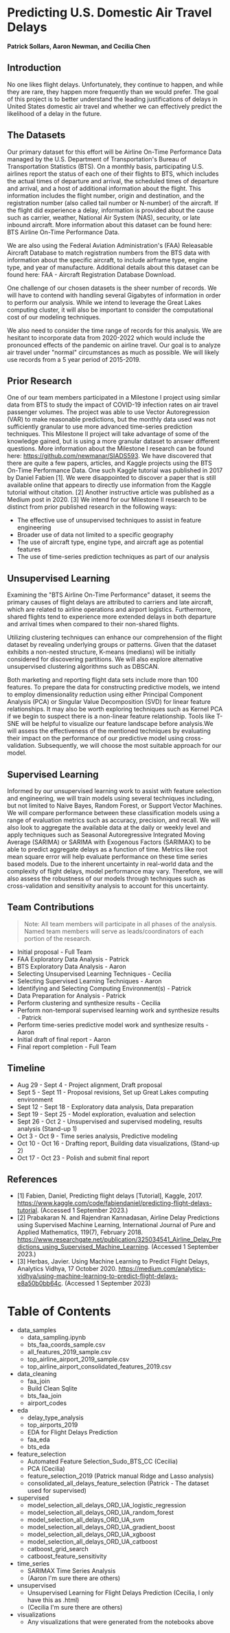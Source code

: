 ﻿# Predicting U.S. Domestic Air Travel Delays

**Patrick Sollars, Aaron Newman, and Cecilia Chen**

## Introduction

No one likes flight delays. Unfortunately, they continue to happen, and while they are rare, they happen more frequently than we would prefer. The goal of this project is to better understand the leading justifications of delays in United States domestic air travel and whether we can effectively predict the likelihood of a delay in the future.

## The Datasets

Our primary dataset for this effort will be Airline On-Time Performance Data managed by the U.S. Department of Transportation's Bureau of Transportation Statistics (BTS). On a monthly basis, participating U.S. airlines report the status of each one of their flights to BTS, which includes the actual times of departure and arrival, the scheduled times of departure and arrival, and a host of additional information about the flight. This information includes the flight number, origin and destination, and the registration number (also called tail number or N-number) of the aircraft. If the flight did experience a delay, information is provided about the cause such as carrier, weather, National Air System (NAS), security, or late inbound aircraft. More information about this dataset can be found here: BTS Airline On-Time Performance Data.

We are also using the Federal Aviation Administration's (FAA) Releasable Aircraft Database to match registration numbers from the BTS data with information about the specific aircraft, to include airframe type, engine type, and year of manufacture. Additional details about this dataset can be found here: FAA - Aircraft Registration Database Download.

One challenge of our chosen datasets is the sheer number of records. We will have to contend with handling several Gigabytes of information in order to perform our analysis. While we intend to leverage the Great Lakes computing cluster, it will also be important to consider the computational cost of our modeling techniques.

We also need to consider the time range of records for this analysis. We are hesitant to incorporate data from 2020-2022 which would include the pronounced effects of the pandemic on airline travel. Our goal is to analyze air travel under "normal" circumstances as much as possible. We will likely use records from a 5 year period of 2015-2019.

## Prior Research

One of our team members participated in a Milestone I project using similar data from BTS to study the impact of COVID-19 infection rates on air travel passenger volumes. The project was able to use Vector Autoregression (VAR) to make reasonable predictions, but the monthly data used was not sufficiently granular to use more advanced time-series prediction techniques. This Milestone II project will take advantage of some of the knowledge gained, but is using a more granular dataset to answer different questions. More information about the Milestone I research can be found here: https://github.com/newmanar/SIADS593.
We have discovered that there are quite a few papers, articles, and Kaggle projects using the BTS On-Time Performance Data. One such Kaggle tutorial was published in 2017 by Daniel Fabien [1]. We were disappointed to discover a paper that is still available online that appears to directly use information from the Kaggle tutorial without citation. [2] Another instructive article was published as a Medium post in 2020. [3]
We intend for our Milestone II research to be distinct from prior published research in the following ways:

- The effective use of unsupervised techniques to assist in feature engineering
- Broader use of data not limited to a specific geography
- The use of aircraft type, engine type, and aircraft age as potential features
- The use of time-series prediction techniques as part of our analysis

## Unsupervised Learning

Examining the "BTS Airline On-Time Performance" dataset, it seems the primary causes of flight delays are attributed to carriers and late aircraft, which are related to airline operations and airport logistics. Furthermore, shared flights tend to experience more extended delays in both departure and arrival times when compared to their non-shared flights.

Utilizing clustering techniques can enhance our comprehension of the flight dataset by revealing underlying groups or patterns. Given that the dataset exhibits a non-nested structure, K-means (medians) will be initially considered for discovering partitions. We will also explore alternative unsupervised clustering algorithms such as DBSCAN.

Both marketing and reporting flight data sets include more than 100 features. To prepare the data for constructing predictive models, we intend to employ dimensionality reduction using either Principal Component Analysis (PCA) or Singular Value Decomposition (SVD) for linear feature relationships. It may also be worth exploring techniques such as Kernel PCA if we begin to suspect there is a non-linear feature relationship. Tools like T-SNE will be helpful to visualize our feature landscape before analysis.We will assess the effectiveness of the mentioned techniques by evaluating their impact on the performance of our predictive model using cross-validation. Subsequently, we will choose the most suitable approach for our model.

## Supervised Learning

Informed by our unsupervised learning work to assist with feature selection and engineering, we will train models using several techniques including, but not limited to Naive Bayes, Random Forest, or Support Vector Machines. We will compare performance between these classification models using a range of evaluation metrics such as accuracy, precision, and recall. We will also look to aggregate the available data at the daily or weekly level and apply techniques such as Seasonal Autoregressive Integrated Moving Average (SARIMA) or SARIMA with Exogenous Factors (SARIMAX) to be able to predict aggregate delays as a function of time. Metrics like root mean square error will help evaluate performance on these time series based models. Due to the inherent uncertainty in real-world data and the complexity of flight delays, model performance may vary. Therefore, we will also assess the robustness of our models through techniques such as cross-validation and sensitivity analysis to account for this uncertainty.

## Team Contributions

> Note: All team members will participate in all phases of the analysis. Named team members will serve as leads/coordinators of each portion of the research.

- Initial proposal - Full Team
- FAA Exploratory Data Analysis - Patrick
- BTS Exploratory Data Analysis - Aaron
- Selecting Unsupervised Learning Techniques - Cecilia
- Selecting Supervised Learning Techniques - Aaron
- Identifying and Selecting Computing Environment(s) - Patrick
- Data Preparation for Analysis - Patrick
- Perform clustering and synthesize results - Cecilia
- Perform non-temporal supervised learning work and synthesize results - Patrick
- Perform time-series predictive model work and synthesize results - Aaron
- Initial draft of final report - Aaron
- Final report completion - Full Team

## Timeline

- Aug 29 - Sept 4 - Project alignment, Draft proposal
- Sept 5 - Sept 11 - Proposal revisions, Set up Great Lakes computing environment
- Sept 12 - Sept 18 - Exploratory data analysis, Data preparation
- Sept 19 - Sept 25 - Model exploration, evaluation and selection
- Sept 26 - Oct 2 - Unsupervised and supervised modeling, results analysis (Stand-up 1)
- Oct 3 - Oct 9 - Time series analysis, Predictive modeling
- Oct 10 - Oct 16 - Drafting report, Building data visualizations, (Stand-up 2)
- Oct 17 - Oct 23 - Polish and submit final report

## References

- [1] Fabien, Daniel, Predicting flight delays [Tutorial], Kaggle, 2017. https://www.kaggle.com/code/fabiendaniel/predicting-flight-delays-tutorial. (Accessed 1 September 2023.)
- [2] Prabakaran N. and Rajendran Kannadasan, Airline Delay Predictions using Supervised Machine Learning, International Journal of Pure and Applied Mathematics, 119(7), February 2018. https://www.researchgate.net/publication/325034541_Airline_Delay_Predictions_using_Supervised_Machine_Learning. (Accessed 1 September 2023.)
- [3] Herbas, Javier. Using Machine Learning to Predict Flight Delays, Analytics Vidhya, 17 October 2020. https://medium.com/analytics-vidhya/using-machine-learning-to-predict-flight-delays-e8a50b0bb64c. (Accessed 1 September 2023)

# Table of Contents

- data_samples
  - data_sampling.ipynb
  - bts_faa_coords_sample.csv
  - all_features_2019_sample.csv
  - top_airline_airport_2019_sample.csv
  - top_airline_airport_consolidated_features_2019.csv
- data_cleaning
  - faa_join
  - Build Clean Sqlite
  - bts_faa_join
  - airport_codes
- eda
  - delay_type_analysis
  - top_airports_2019
  - EDA for Flight Delays Prediction
  - faa_eda
  - bts_eda
- feature_selection
  - Automated Feature Selection_Sudo_BTS_CC (Cecilia)
  - PCA (Cecilia)
  - feature_selection_2019 (Patrick manual Ridge and Lasso analysis)
  - consolidated_all_delays_feature_selection (Patrick - The dataset used for supervised)
- supervised
  - model_selection_all_delays_ORD_UA_logistic_regression
  - model_selection_all_delays_ORD_UA_random_forest
  - model_selection_all_delays_ORD_UA_svm
  - model_selection_all_delays_ORD_UA_gradient_boost
  - model_selection_all_delays_ORD_UA_xgboost
  - model_selection_all_delays_ORD_UA_catboost
  - catboost_grid_search
  - catboost_feature_sensitivity
- time_series
  - SARIMAX Time Series Analysis
  - (Aaron I'm sure there are others)
- unsupervised
  - Unsupervised Learning for Flight Delays Prediction (Cecilia, I only have this as .html)
  - (Cecilia I'm sure there are others)
- visualizations
  - Any visualizations that were generated from the notebooks above

